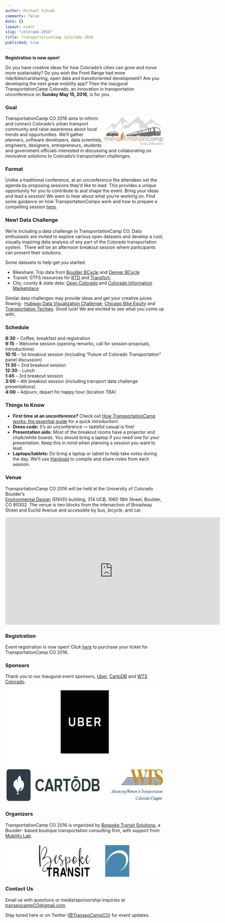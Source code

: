 ```yaml
---
author: Michael Schade
comments: false
date: {}
layout: event
slug: "colorado-2016"
title: TransportationCamp Colorado 2016
published: true
---
```

**Registration is now open!**

Do you have creative ideas for how Colorado’s cities can grow and move more
sustainably? Do you wish the Front Range had more ride/bike/carsharing, open data and
transit­oriented development? Are you developing the next great mobility app? Then the
inaugural TransportationCamp Colorado, an innovation in transportation unconference on
**Sunday May 15, 2016**, is for you.

### Goal

<img float="right" align="right" width="192" height="96" src="tcco.jpg">TransportationCamp CO 2016 aims to inform and connect Colorado’s urban transport
community and raise awareness about local trends and opportunities. We’ll gather
planners, software developers, data scientists, engineers, designers, entrepreneurs,
students and government officials interested in discussing and collaborating on innovative
solutions to Colorado’s transportation challenges.

### Format

Unlike a traditional conference, at an unconference the attendees set the agenda by
proposing sessions they’d like to lead. This provides a unique opportunity for you to
contribute to and shape the event. Bring your ideas and lead a session! We want to hear
about what you’re working on. Find some guidance on how TransportationCamps work
and how to prepare a compelling session [here](http://transportationcamp.org/2011/02/how-transportationcamp-works-the-essential-guide/).

### New! Data Challenge
We’re including a data challenge in TransportationCamp CO. Data enthusiasts are invited to
explore various open datasets and develop a cool, visually inspiring data analysis of any part
of the Colorado transportation system.  There will be an afternoon breakout session where
participants can present their solutions.

Some datasets to help get you started:
* Bikeshare: Trip data from [Boulder BCycle](https://www.dropbox.com/s/l32w80hhcbqcsm3/Boulder%20B-cycle%20May%202011-December%202015%20Trip%20Data.xlsx?dl=0)
and [Denver BCycle](https://denver.bcycle.com/company)
* Transit: GTFS resources for [RTD](https://www.dropbox.com/s/vw0q9tcofu0lhit/Instructions%20to%20access%20RTD%20Bus%20Data.docx?dl=0) and [Transfort](http://www.ridetransfort.com/developers);
* City, county &amp; state data: [Open Colorado](http://data.opencolorado.org/) and [Colorado Information Marketplace](https://data.colorado.gov/browse?category=Transportation)

Similar data challenges may provide ideas and get your creative juices flowing: 
[Hubway Data Visualization Challenge](http://hubwaydatachallenge.org/); [Chicago Bike Equity](http://www.stevevance.net/slowrollchicago/)
and [Transportation Techies](http://www.meetup.com/Transportation-Techies/). Good luck!
We are excited to see what you come up with.

### Schedule

**8:30** – Coffee, breakfast and registration  
**9:15** – Welcome session (opening remarks, call for session proposals, introductions)  
**10:15** – 1st breakout session (including “Future of Colorado Transportation” panel discussion)  
**11:30** – 2nd breakout session  
**12:30** – Lunch  
**1:45** – 3rd breakout session  
**3:00** – 4th breakout session (including transport data challenge presentations)  
**4:00** – Adjourn, depart for happy hour (location TBA)

### Things to Know

+ **First time at an unconference?** Check out [How TransportationCamp works: the essential guide](http://transportationcamp.org/2011/02/how-transportationcamp-works-the-essential-guide) for a quick introduction!
+ **Dress code:** It’s an unconference — tasteful casual is fine!
+ **Presentation aids:** Most of the breakout rooms have a projector and chalk/white boards. You should bring a laptop if you need one for your presentation. Keep this in mind when planning a session you want to lead.
+ **Laptops/tablets:** Do bring a laptop or tablet to help take notes during the day. We’ll use [Hackpad](https://hackpad.com/) to compile and share notes from each session.

### Venue

TransportationCamp CO 2016 will be held at the University of Colorado Boulder’s  
[Environmental Design](http://www.colorado.edu/envd/) (ENVD) building, 314 UCB, 1060 18th Street, Boulder, CO 80302.
The venue is two blocks from the intersection of Broadway Street and Euclid Avenue and
accessible by bus, bicycle, and car.

<iframe src="https://www.google.com/maps/embed?pb=!1m14!1m8!1m3!1d3056.0629536049787!2d-105.27002260538976!3d40.00704135233603!3m2!1i1024!2i768!4f13.1!3m3!1m2!1s0x0%3A0xbff7a59f1bab6b00!2sEnvironmental+Design!5e0!3m2!1sen!2sus!4v1457415724781" width="680" height="340" frameborder="0" style="border:0" allowfullscreen></iframe>

### Registration

Event registration is now open! Click [here](https://transportationcampco2016.eventbrite.com/) to purchase your ticket for TransportationCamp
CO 2016.

### Sponsors

Thank you to our inaugural event sponsors, [Uber](https://www.uber.com/cities/denver/), [CartoDB](https://cartodb.com/) and [WTS Colorado](http://www.wtsinternational.org/colorado/).

<img width="660" height="360" src="sponsors.png">

### Organizers

TransportationCamp CO 2016 is organized by [Bespoke Transit Solutions](http://www.bespoketransit.com/), a Boulder-
based boutique transportation consulting firm, with support from [Mobility Lab](http://mobilitylab.org/).

<img width="660" height="110" src="organizer.png">

### Contact Us

Email us with questions or media/sponsorship inquiries at <transpocampCO@gmail.com>.

Stay tuned here or on Twitter ([@TranspoCampCO](https://twitter.com/TranspoCampCO)) for event updates.

